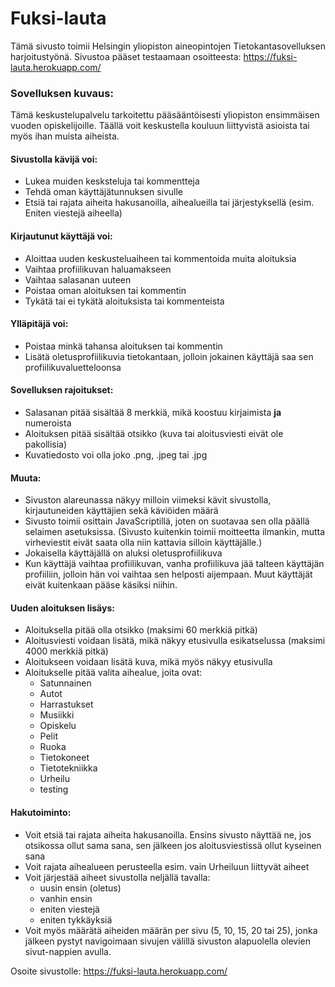 # Fuksi-lauta
Tämä sivusto toimii Helsingin yliopiston aineopintojen Tietokantasovelluksen harjoitustyönä.
Sivustoa pääset testaamaan osoitteesta: https://fuksi-lauta.herokuapp.com/

### Sovelluksen kuvaus:
Tämä keskustelupalvelu tarkoitettu pääsääntöisesti yliopiston ensimmäisen vuoden opiskelijoille. Täällä voit keskustella kouluun liittyvistä asioista tai myös ihan muista aiheista.

#### Sivustolla kävijä voi:
- Lukea muiden kesksteluja tai kommentteja
- Tehdä oman käyttäjätunnuksen sivulle
- Etsiä tai rajata aiheita hakusanoilla, aihealueilla tai järjestyksellä (esim. Eniten viestejä aiheella)

#### Kirjautunut käyttäjä voi:
- Aloittaa uuden keskusteluaiheen tai kommentoida muita aloituksia
- Vaihtaa profiilikuvan haluamakseen
- Vaihtaa salasanan uuteen
- Poistaa oman aloituksen tai kommentin
- Tykätä tai ei tykätä aloituksista tai kommenteista

#### Ylläpitäjä voi:
- Poistaa minkä tahansa aloituksen tai kommentin
- Lisätä oletusprofiilikuvia tietokantaan, jolloin jokainen käyttäjä saa sen profiilikuvaluetteloonsa

#### Sovelluksen rajoitukset:
- Salasanan pitää sisältää 8 merkkiä, mikä koostuu kirjaimista **ja** numeroista
- Aloituksen pitää sisältää otsikko (kuva tai aloitusviesti eivät ole pakollisia)
- Kuvatiedosto voi olla joko .png, .jpeg tai .jpg

#### Muuta:
- Sivuston alareunassa näkyy milloin viimeksi kävit sivustolla, kirjautuneiden käyttäjien sekä käviöiden määrä
- Sivusto toimii osittain JavaScriptillä, joten on suotavaa sen olla päällä selaimen asetuksissa. (Sivusto kuitenkin toimii moitteetta ilmankin, mutta virheviestit eivät saata olla niin kattavia silloin käyttäjälle.)
- Jokaisella käyttäjällä on aluksi oletusprofiilikuva
- Kun käyttäjä vaihtaa profiilikuvan, vanha profiilikuva jää talteen käyttäjän profiiliin, jolloin hän voi vaihtaa sen helposti aijempaan. Muut käyttäjät eivät kuitenkaan pääse käsiksi niihin.

#### Uuden aloituksen lisäys:
- Aloituksella pitää olla otsikko (maksimi 60 merkkiä pitkä)
- Aloitusviesti voidaan lisätä, mikä näkyy etusivulla esikatselussa (maksimi 4000 merkkiä pitkä)
- Aloitukseen voidaan lisätä kuva, mikä myös näkyy etusivulla
- Aloitukselle pitää valita aihealue, joita ovat:
  - Satunnainen
  - Autot
  - Harrastukset
  - Musiikki
  - Opiskelu
  - Pelit
  - Ruoka
  - Tietokoneet
  - Tietotekniikka
  - Urheilu
  - testing

#### Hakutoiminto:
- Voit etsiä tai rajata aiheita hakusanoilla. Ensins sivusto näyttää ne, jos otsikossa ollut sama sana, sen jälkeen jos aloitusviestissä ollut kyseinen sana
- Voit rajata aihealueen perusteella esim. vain Urheiluun liittyvät aiheet
- Voit järjestää aiheet sivustolla neljällä tavalla:
  - uusin ensin (oletus)
  - vanhin ensin
  - eniten viestejä
  - eniten tykkäyksiä
- Voit myös määrätä aiheiden määrän per sivu (5, 10, 15, 20 tai 25), jonka jälkeen pystyt navigoimaan sivujen välillä sivuston alapuolella olevien sivut-nappien avulla.


Osoite sivustolle: https://fuksi-lauta.herokuapp.com/
